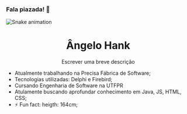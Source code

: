 ### Fala piazada! 👋

![Snake animation](https://github.com/littleMen21/littleMen21/blob/output/github-contribution-grid-snake.svg)
  <h1 align="center">Ângelo Hank</h1>
  <p align="center">Escrever uma breve descrição</p>
  
- Atualmente trabalhando na Precisa Fábrica de Software;
- Tecnologias utilizadas: Delphi e Firebird;
- Cursando Engenharia de Software na UTFPR
- Atulamente buscando aprofundar conhecimento em Java, JS, HTML, CSS;
- ⚡ Fun fact: heigth: 164cm;

